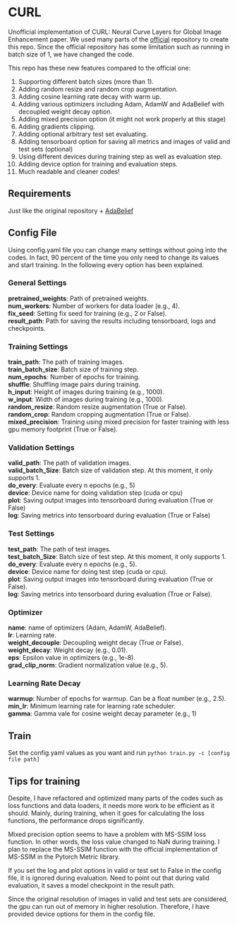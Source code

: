 # CURL
Unofficial implementation of CURL: Neural Curve Layers for Global Image Enhancement paper.
We used many parts of the [official](https://github.com/sjmoran/CURL) repository to create this repo.
Since the official repository has some limitation such as running in batch size of 1, we have changed the code.

This repo has these new features compared to the official one:
1. Supporting different batch sizes (more than 1).
2. Adding random resize and random crop augmentation.
3. Adding cosine learning rate decay with warm up.
4. Adding various optimizers including Adam, AdamW and AdaBelief with decoupled weight decay option.
5. Adding mixed precision option (it might not work properly at this stage)
6. Adding gradients clipping.
7. Adding optional arbitrary test set evaluating.
8. Adding tensorboard option for saving all metrics and images of valid and test sets (optional)
9. Using different devices during training step as well as evaluation step.
10. Adding device option for training and evaluation steps.
11. Much readable and cleaner codes!


## Requirements
Just like the original repository + [AdaBelief](https://github.com/juntang-zhuang/Adabelief-Optimizer)

## Config File
Using config.yaml file you can change many settings without going into the codes. In fact, 90 percent of the time you 
only need to change its values and start training. In the following every option has been explained. 

### General Settings
**pretrained_weights**: Path of pretrained weights. \
**num_workers**: Number of workers for data loader (e.g., 4). \
**fix_seed**: Setting fix seed for training (e.g., 2 or False). \
**result_path**: Path for saving the results including tensorboard, logs and checkpoints.

### Training Settings
**train_path**: The path of training images. \
**train_batch_size**: Batch size of training step. \
**num_epochs**: Number of epochs for training. \
**shuffle**: Shuffling image pairs during training.\
**h_input**: Height of images during training (e.g., 1000). \
**w_input**: Width of images during training (e.g., 1000). \
**random_resize**: Random resize augmentation (True or False). \
**random_crop**: Random cropping augmentation (True or False). \
**mixed_precision**: Training using mixed precision for faster training with less gpu memory footprint (True or False).

### Validation Settings
**valid_path**: The path of validation images. \
**valid_batch_Size**: Batch size of validation step. At this moment, it only supports 1. \
**do_every**: Evaluate every n epochs (e.g., 5) \
**device**: Device name for doing validation step (cuda or cpu) \
**plot**: Saving output images into tensorboard during evaluation (True or False) \
**log**: Saving metrics into tensorboard during evaluation (True or False)

### Test Settings
**test_path**: The path of test images. \
**test_batch_Size**: Batch size of test step. At this moment, it only supports 1. \
**do_every**: Evaluate every n epochs (e.g., 5). \
**device**: Device name for doing test step (cuda or cpu). \
**plot**: Saving output images into tensorboard during evaluation (True or False). \
**log**: Saving metrics into tensorboard during evaluation (True or False). 

### Optimizer
**name**: name of optimizers (Adam, AdamW, AdaBelief). \
**lr**: Learning rate. \
**weight_decouple**: Decoupling weight decay (True or False). \
**weight_decay**: Weight decay (e.g., 0.01). \
**eps**: Epsilon value in optimizers (e.g., 1e-8). \
**grad_clip_norm**: Gradient normalization value (e.g., 5). 

### Learning Rate Decay
**warmup**: Number of epochs for warmup. Can be a float number (e.g., 2.5). \
**min_lr**: Minimum learning rate for learning rate scheduler. \
**gamma**: Gamma vale for cosine weight decay parameter (e.g., 1)

## Train
Set the config.yaml values as you want and run `python train.py -c [config file path]`

## Tips for training
Despite, I have refactored and optimized many parts of the codes such as loss functions and data loaders,
it needs more work to be efficient as it should. Mainly, during training,
when it goes for calculating the loss functions, the performance drops 
significantly.

Mixed precision option seems to have a problem with MS-SSIM loss function. 
In other words, the loss value changed to NaN during training. I plan to replace the MS-SSIM function with the official
implementation of MS-SSIM in the Pytorch Metric library.

If you set the log and plot options in valid or test set to False in the config file, it is ignored during evaluation.
Need to point out that during valid evaluation, it saves a model checkpoint in the result path.

Since the original resolution of images in valid and test sets are considered, the gpu can run out of memory in higher
resolution. Therefore, I have provided device options for them in the config file.